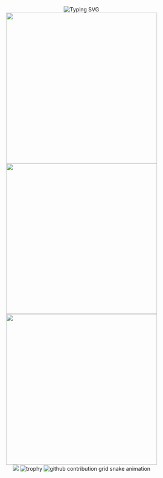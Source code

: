 <div align="center">
<img src="https://readme-typing-svg.herokuapp.com?font=Fira+Code&pause=1000&color=2F90F7&center=true&vCenter=true&width=300&lines=热爱编程;永远保持学习的激情;" alt="Typing SVG" />

<div>
  <img width="400" src="https://github-readme-streak-stats.herokuapp.com/?user=qqw1584913629&theme=transparent&hide_border=true&card_width=380" />
</div>

<div>
  <img width="400" src="https://github-readme-stats.vercel.app/api/top-langs/?username=qqw1584913629&theme=transparent&hide_border=true&include_all_commits=true&count_private=true&layout=compact" />
  <img width="400" src="https://github-readme-stats-git-masterrstaa-rickstaa.vercel.app/api?username=qqw1584913629&theme=transparent&show_icons=true&hide_border=true" />
</div>

<!-- 添加技能树 -->
<img src="https://skillicons.dev/icons?i=cs,unity,git,github,visualstudio,vscode&perline=6&size=24" />


<img src="https://github-profile-trophy.vercel.app/?username=qqw1584913629&theme=onestar&no-frame=true&row=1&column=7&margin-w=8&margin-h=8" alt="trophy" />

<!-- 添加贪吃蛇贡献图 -->
<picture>
  <source media="(prefers-color-scheme: dark)" srcset="https://raw.githubusercontent.com/qqw1584913629/qqw1584913629/output/dist/github-contribution-grid-snake-dark.svg">
  <source media="(prefers-color-scheme: light)" srcset="https://raw.githubusercontent.com/qqw1584913629/qqw1584913629/output/dist/github-contribution-grid-snake.svg">
  <img alt="github contribution grid snake animation" src="https://raw.githubusercontent.com/qqw1584913629/qqw1584913629/output/dist/github-contribution-grid-snake.svg">
</picture>

</div>
